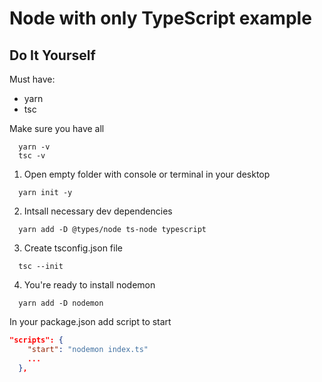 # Node with only TypeScript example


## Do It Yourself 

Must have: 
* yarn 
* tsc

Make sure you have all

```console
  yarn -v
  tsc -v
```

1. Open empty folder with console or terminal in your desktop 

```console
  yarn init -y
```

2. Intsall necessary dev dependencies 

```console
  yarn add -D @types/node ts-node typescript
```

3. Create tsconfig.json file

```console
  tsc --init
```

4. You're ready to install nodemon 

```console
  yarn add -D nodemon
```
In your package.json add script to start

```json
"scripts": {
    "start": "nodemon index.ts"
    ...
  },
```
